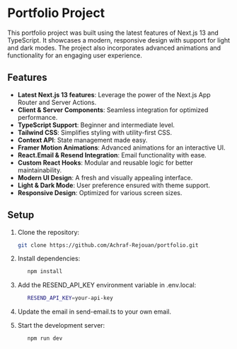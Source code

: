 # Portfolio Project

This portfolio project was built using the latest features of Next.js 13 and TypeScript. It showcases a modern, responsive design with support for light and dark modes. The project also incorporates advanced animations and functionality for an engaging user experience.

## Features

- **Latest Next.js 13 features**: Leverage the power of the Next.js App Router and Server Actions.
- **Client & Server Components**: Seamless integration for optimized performance.
- **TypeScript Support**: Beginner and intermediate level.
- **Tailwind CSS**: Simplifies styling with utility-first CSS.
- **Context API**: State management made easy.
- **Framer Motion Animations**: Advanced animations for an interactive UI.
- **React.Email & Resend Integration**: Email functionality with ease.
- **Custom React Hooks**: Modular and reusable logic for better maintainability.
- **Modern UI Design**: A fresh and visually appealing interface.
- **Light & Dark Mode**: User preference ensured with theme support.
- **Responsive Design**: Optimized for various screen sizes.



## Setup

1. Clone the repository:
   ```bash
   git clone https://github.com/Achraf-Rejouan/portfolio.git
   ```
2. Install dependencies:
    ```bash
       npm install
    ```
3. Add the RESEND_API_KEY environment variable in .env.local:
    ```bash
       RESEND_API_KEY=your-api-key
    ```
4. Update the email in send-email.ts to your own email.

5. Start the development server:
    ```bash
       npm run dev
    ```

